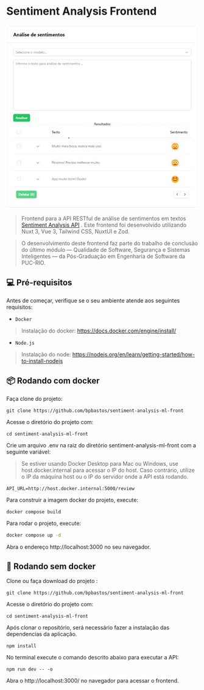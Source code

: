 # Sentiment Analysis Frontend 

<img src="screenshot/principal.jpg" alt="Tela principal">

> Frontend para a API RESTful de análise de sentimentos em textos [Sentiment Analysis API](https://github.com/bpbastos/sentiment-analysis-ml-api) . Este frontend foi desenvolvido utilizando Nuxt 3, Vue 3, Tailwind CSS, NuxtUI e Zod.

> O desenvolvimento deste frontend faz parte do trabalho de conclusão do último módulo — Qualidade de Software, Segurança e Sistemas Inteligentes — da Pós-Graduação em Engenharia de Software da PUC-RIO. 

## 💻 Pré-requisitos

Antes de começar, verifique se o seu ambiente atende aos seguintes requisitos:

* `Docker`

> Instalação do docker: https://docs.docker.com/engine/install/

* `Node.js`

> Instalação do node: https://nodejs.org/en/learn/getting-started/how-to-install-nodejs

## 📦 Rodando com docker

Faça clone do projeto:
```
git clone https://github.com/bpbastos/sentiment-analysis-ml-front
```

Acesse o diretório do projeto com:
```
cd sentiment-analysis-ml-front
```

Crie um arquivo .env na raiz do diretório sentiment-analysis-ml-front com a seguinte variável:

> Se estiver usando Docker Desktop para Mac ou Windows, use host.docker.internal para acessar o IP do host. Caso contrário, utilize o IP da máquina host ou o IP do servidor onde a API está rodando.

```env
API_URL=http://host.docker.internal:5000/review
```

Para construir a imagem docker do projeto, execute:
```sh
docker compose build
```

Para rodar o projeto, execute:
```sh
docker compose up -d 
```

Abra o endereço http://localhost:3000 no seu navegador.

## 🚀 Rodando sem docker 

Clone ou faça download do projeto :
```
git clone https://github.com/bpbastos/sentiment-analysis-ml-front
```

Acesse o diretório do projeto com:
```
cd sentiment-analysis-ml-front
```

Após clonar o repositório, será necessário fazer a instalação das dependencias da aplicação.

```
npm install
```

No terminal execute o comando descrito abaixo para executar a API:

```
npm run dev -- -o
```
Abra o http://localhost:3000/ no navegador para acessar o frontend.